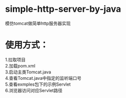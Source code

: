 # simple-http-server-by-java
模仿tomcat做简单http服务器实现

# 使用方式：
1.拉取项目\
2.加载pom.xml\
3.启动主类Tomcat.java\
4.查看Tomcat.java中指定的监听端口号\
5.查看exmples包下的示例Servlet\
6.浏览器访问对应Servlet路径
